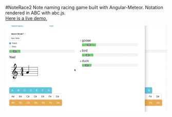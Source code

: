 #NoteRace2
Note naming racing game built with Angular-Meteor.  Notation rendered in ABC with abc.js.  
[Here is a live demo.](http://noterace2.herokuapp.com/race)

![alt text](https://github.com/russc/noterace2/blob/master/noterace2.gif)
